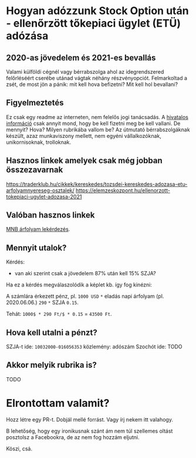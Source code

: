 # Hogyan adózzunk Stock Option után - ellenőrzött tőkepiaci ügylet (ETÜ) adózása
## 2020-as jövedelem és 2021-es bevallás
Valami külföldi cégnél vagy bérrabszolga ahol az idegrendszered felőrléséért cserébe utánad vágtak néhány részvényopciót. Felmarkoltad a zsét, de most jön a pánik: mit kell hova befizetni? Mit kell hol bevallani?

## Figyelmeztetés
Ez csak egy readme az interneten, nem felelős jogi tanácsadás. A [hivatalos információ](https://www.nav.gov.hu/nav/ado/szja/Tajekoztato_az_ellenorzott_tokepiaci_ugyletrol.html?query=egy%C3%A9b) csak annyit mond, hogy be kell fizetni meg be kell vallani. De mennyit? Hova? Milyen rubrikába vallom be?
Az útmutató bérrabszolgáknak készült, azaz munkaviszony mellett, nem egyéni vállalkozóknak, unikornisoknak, trolloknak.

## Hasznos linkek amelyek csak még jobban összezavarnak
https://traderklub.hu/cikkek/kereskedes/tozsdei-kereskedes-adozasa-etu-arfolyamnyereseg-osztalek/
https://elemzeskozpont.hu/ellenorzott-tokepiaci-ugylet-adozasa-2021

## Valóban hasznos linkek
[MNB árfolyam lekérdezés](https://www.mnb.hu/arfolyam-lekerdezes).

## Mennyit utalok?
Kérdés:
- van aki szerint csak a jövedelem 87% után kell 15% SZJA?

Ha ez a kérdés megválaszolódik a képlet kb. így fog kinézni:

A számlára érkezett pénz, pl. `1000 USD` `*` eladás napi árfolyam (pl. 2020.06.06.) `290` `*` SZJA `0.15`.

Tehát: `1000$ * 290 Ft/$ * 0.15` = `43500 Ft`.

## Hova kell utalni a pénzt?
SZJA-t ide: `10032000-016056353` közlemény: adószám
Szochót ide: TODO

## Akkor melyik rubrika is?
TODO

# Elrontottam valamit?
Hozz létre egy PR-t. Dobjál mellé forrást. Vagy írj nekem itt valahogy.

B lehetőség, hogy egy ironikusnak szánt ám nem túl szellemes oltást posztolsz a Facebookra, de az nem fog hozzám eljutni.

Köszi, csá.
